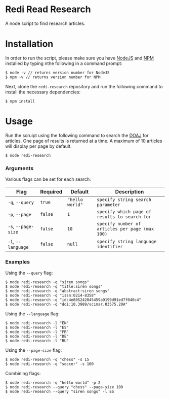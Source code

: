 # Redi Read Research
A node script to find research articles.

# Installation
In order to run the script, please make sure you have [NodeJS](https://nodejs.org/en/) and [NPM](https://docs.npmjs.com/getting-started/installing-node) installed by typing nthe following in a command prompt:
```
$ node -v // returns version number for NodeJS
$ npm -v // returns version number for NPM
```

Next, clone the `redi-research` repository and run the following command to install the necessary dependencies:
```
$ npm install
```

# Usage
Run the scruipt using the following command to search the [DOAJ](https://doaj.org/) for articles. One page of results is returned at a time. A maximum of 10 articles will display per page by default.
```
$ node redi-research
```

### Arguments
Various flags can be set for each search:

|Flag|Required|Default|Description|
|----|--------|-------|-----------|
|`-q`, `--query`|`true`|`"hello world"`|`specify string search parameter`|
|`-p`, `--page`|`false`|`1`|`specify which page of results to search for`|
|`-s`, `--page-size`|`false`|`10`|`specify number of articles per page (max 100)`|
|`-l`, `--language`|`false`|`null`|`specify string language identifier`|

### Examples
Using the `--query` flag:
```
$ node redi-research -q "siren songs"
$ node redi-research -q "title:siren songs"
$ node redi-research -q "abstract:siren songs"
$ node redi-research -q "issn:0214-8358"
$ node redi-research -q "id:4e805242045459a9199d91ed7f040c4"
$ node redi-research -q "doi:10.3989/scimar.03575.20A"
```

Using the `--language` flag:
```
$ node redi-research -l "EN"
$ node redi-research -l "ES"
$ node redi-research -l "FR"
$ node redi-research -l "DE"
$ node redi-research -l "RU"
```

Using the `--page-size` flag:
```
$ node redi-research -q "chess" -s 15
$ node redi-research -q "soccer" -s 100
```

Combining flags:
```
$ node redi-research -q "hello world" -p 2
$ node redi-research --query "chess" --page-size 100
$ node redi-research --query "siren songs" -l ES
```
